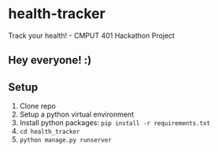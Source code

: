# health-tracker
Track your health! - CMPUT 401 Hackathon Project

## Hey everyone! :)

## Setup

1. Clone repo
2. Setup a python virtual environment
3. Install python packages: `pip install -r requirements.txt`
4. `cd health_tracker`
5. `python manage.py runserver`